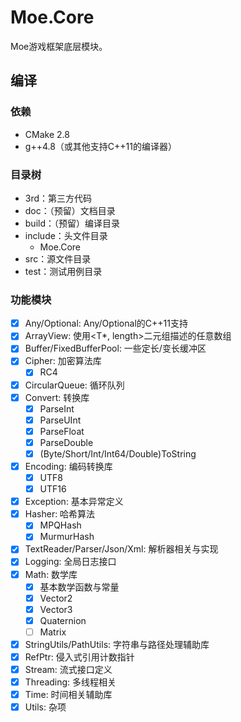 # Moe.Core

Moe游戏框架底层模块。

## 编译

### 依赖

- CMake 2.8
- g++4.8（或其他支持C++11的编译器）

### 目录树

- 3rd：第三方代码
- doc：（预留）文档目录
- build：（预留）编译目录
- include：头文件目录
    - Moe.Core
- src：源文件目录
- test：测试用例目录

### 功能模块

- [x] Any/Optional: Any/Optional的C++11支持
- [x] ArrayView: 使用<T*, length>二元组描述的任意数组
- [x] Buffer/FixedBufferPool: 一些定长/变长缓冲区
- [x] Cipher: 加密算法库
    - [x] RC4
- [x] CircularQueue: 循环队列
- [x] Convert: 转换库
    - [x] ParseInt
    - [x] ParseUInt
    - [x] ParseFloat
    - [x] ParseDouble
    - [x] \(Byte/Short/Int/Int64/Double\)ToString
- [x] Encoding: 编码转换库
    - [x] UTF8
    - [x] UTF16
- [x] Exception: 基本异常定义
- [x] Hasher: 哈希算法
    - [x] MPQHash
    - [x] MurmurHash
- [x] TextReader/Parser/Json/Xml: 解析器相关与实现
- [x] Logging: 全局日志接口
- [x] Math: 数学库
    - [x] 基本数学函数与常量
    - [x] Vector2
    - [x] Vector3
    - [x] Quaternion
    - [ ] Matrix
- [x] StringUtils/PathUtils: 字符串与路径处理辅助库
- [x] RefPtr: 侵入式引用计数指针
- [x] Stream: 流式接口定义
- [x] Threading: 多线程相关
- [x] Time: 时间相关辅助库
- [x] Utils: 杂项
